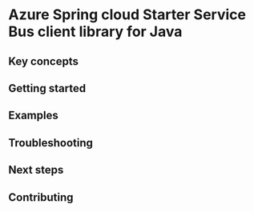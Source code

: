 # Azure Spring cloud Starter Service Bus client library for Java

## Key concepts
## Getting started
## Examples
## Troubleshooting
## Next steps
## Contributing

